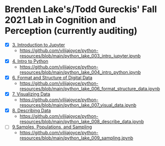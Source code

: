 # Brenden Lake's/Todd Gureckis' Fall 2021 Lab in Cognition and Perception (currently auditing)
- [x] [3. Introduction to Jupyter](https://cims.nyu.edu/~brenden/courses/labincp/chapters/02/00-jupyter.html)
  - https://github.com/vilijajoyce/python-resources/blob/main/python_lake_003_intro_jupyter.ipynb  
- [x] [4. Intro to Python](https://cims.nyu.edu/~brenden/courses/labincp/chapters/03/00-python.html) 
  - https://github.com/vilijajoyce/python-resources/blob/main/python_lake_004_intro_python.ipynb  
- [x] [6. Format and Structure of Digital Data](https://cims.nyu.edu/~brenden/courses/labincp/chapters/05/00-data.html)
  - https://github.com/vilijajoyce/python-resources/blob/main/python_lake_006_format_structure_data.ipynb 
- [x] [7. Visualizing Data](https://cims.nyu.edu/~brenden/courses/labincp/chapters/06/00-plots.html)
  - https://github.com/vilijajoyce/python-resources/blob/main/python_lake_007_visual_data.ipynb
- [x] [8. Describing Data](https://cims.nyu.edu/~brenden/courses/labincp/chapters/07/00-describingdata.html)
  - https://github.com/vilijajoyce/python-resources/blob/main/python_lake_008_describe_data.ipynb
- [ ] [9.Samples, Populations, and Sampling](https://cims.nyu.edu/~brenden/courses/labincp/chapters/08/01-sampling.html)
  - https://github.com/vilijajoyce/python-resources/blob/main/python_lake_009_sampling.ipynb
